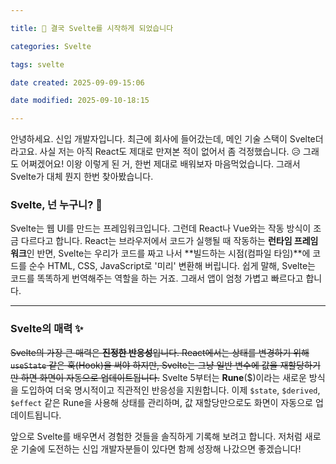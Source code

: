 ```yaml
---

title: 📝 결국 Svelte를 시작하게 되었습니다

categories: Svelte

tags: svelte

date created: 2025-09-09-15:06

date modified: 2025-09-10-18:15

---
```


안녕하세요. 신입 개발자입니다. 최근에 회사에 들어갔는데, 메인 기술 스택이 Svelte더라고요. 사실 저는 아직 React도 제대로 만져본 적이 없어서 좀 걱정했습니다. 😥 그래도 어쩌겠어요! 이왕 이렇게 된 거, 한번 제대로 배워보자 마음먹었습니다. 그래서 Svelte가 대체 뭔지 한번 찾아봤습니다.
### Svelte, 넌 누구니? 🤔

Svelte는 웹 UI를 만드는 프레임워크입니다. 그런데 React나 Vue와는 작동 방식이 조금 다르다고 합니다. React는 브라우저에서 코드가 실행될 때 작동하는 **런타임 프레임워크**인 반면, Svelte는 우리가 코드를 짜고 나서 **빌드하는 시점(컴파일 타임)**에 코드를 순수 HTML, CSS, JavaScript로 '미리' 변환해 버립니다. 쉽게 말해, Svelte는 코드를 똑똑하게 번역해주는 역할을 하는 거죠. 그래서 앱이 엄청 가볍고 빠르다고 합니다.

---
### Svelte의 매력 ✨

~~Svelte의 가장 큰 매력은 **진정한 반응성**입니다. React에서는 상태를 변경하기 위해 `useState` 같은 훅(Hook)을 써야 하지만, Svelte는 그냥 일반 변수에 값을 재할당하기만 하면 화면이 자동으로 업데이트됩니다.~~
Svelte 5부터는 **Rune**(\$)이라는 새로운 방식을 도입하여 더욱 명시적이고 직관적인 반응성을 지원합니다. 이제 `$state`, `$derived`, `$effect` 같은 Rune을 사용해 상태를 관리하며, 값 재할당만으로도 화면이 자동으로 업데이트됩니다.

앞으로 Svelte를 배우면서 경험한 것들을 솔직하게 기록해 보려고 합니다. 저처럼 새로운 기술에 도전하는 신입 개발자분들이 있다면 함께 성장해 나갔으면 좋겠습니다!
